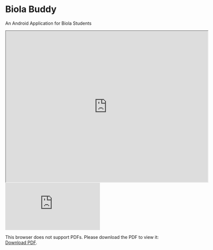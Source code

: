 # Biola Buddy
 An Android Application for Biola Students

<iframe src="https://drive.google.com/file/d/1KmznNoED-2KAVhcw13DAL3yivWsdmVxV/preview" width="640" height="480"></iframe>


<object data="https://drive.google.com/file/d/1KmznNoED-2KAVhcw13DAL3yivWsdmVxV/preview" type="application/pdf" width="700px" height="700px">
    <embed src="https://drive.google.com/file/d/1KmznNoED-2KAVhcw13DAL3yivWsdmVxV/preview">
        <p>This browser does not support PDFs. Please download the PDF to view it: <a href="http://download940.mediafire.com/kkxkiw0cx9fg/4hda7glert1xiav/Biola+Buddy+Powerpoint.pdf">Download PDF</a>.</p>
    </embed>
</object>

